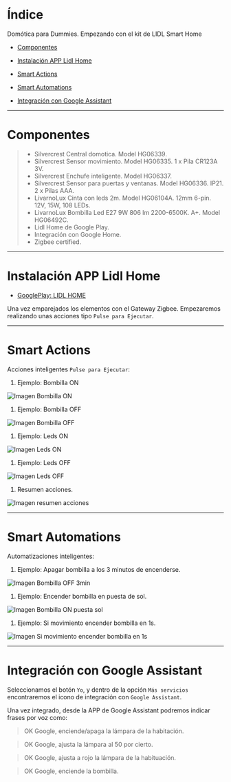 # Índice

Domótica para Dummies. Empezando con el kit de LIDL Smart Home

- [Componentes](#componentes)

- [Instalación APP Lidl Home](#instalación-app-lidl-home)

- [Smart Actions](#smart-actions)

- [Smart Automations](#smart-automations)

- [Integración con Google Assistant](#integración-con-google-assistant)

***

# Componentes  

> - Silvercrest Central domotica. Model HG06339.
> - Silvercrest Sensor movimiento. Model HG06335. 1 x Pila CR123A 3V.
> - Silvercrest Enchufe inteligente. Model HG06337.
> - Silvercrest Sensor para puertas y ventanas. Model HG06336. IP21. 2 x Pilas AAA.
> - LivarnoLux Cinta con leds 2m. Model HG06104A. 12mm 6-pin. 12V, 15W, 108 LEDs.
> - LivarnoLux Bombilla Led E27 9W 806 lm 2200-6500K. A+. Model HG06492C.
> - Lidl Home de Google Play.
> - Integración con Google Home.
> - Zigbee certified.

***

# Instalación APP Lidl Home

- [GooglePlay: LIDL HOME](https://play.google.com/store/apps/details?id=com.lidlhome.smart&hl=en)

Una vez emparejados los elementos con el Gateway Zigbee. Empezaremos realizando unas acciones tipo `Pulse para Ejecutar`.

***

# Smart Actions

Acciones inteligentes `Pulse para Ejecutar`:

1. Ejemplo: Bombilla ON

![Imagen Bombilla ON](./bombilla_on.png)

1. Ejemplo: Bombilla OFF

![Imagen Bombilla OFF](./bombilla_off.png)

1. Ejemplo: Leds ON

![Imagen Leds ON](./leds_on.png)

1. Ejemplo: Leds OFF

![Imagen Leds OFF](./leds_off.png)

1. Resumen acciones.

![Imagen resumen acciones](./pulse_para_ejectuar.png)

***

# Smart Automations

Automatizaciones inteligentes:

1. Ejemplo: Apagar bombilla a los 3 minutos de encenderse.

![Imagen Bombilla OFF 3min](./bombilla_off_3min.png)

1. Ejemplo: Encender bombilla en puesta de sol.

![Imagen Bombilla ON puesta sol](./bombilla_on_puesta_sol.png)

1. Ejemplo: Si movimiento encender bombilla en 1s.

![Imagen Si movimiento encender bombilla en 1s](./bombilla_on_pir.png)

***

# Integración con Google Assistant

Seleccionamos el botón `Yo`, y dentro de la opción `Más servicios` encontraremos el icono de integración con `Google Assistant`.

Una vez integrado, desde la APP de Google Assistant podremos indicar frases por voz como:

> OK Google, enciende/apaga la lámpara de la habitación.

> OK Google, ajusta la lámpara al 50 por cierto.

> OK Google, ajusta a rojo la lámpara de la habituación.

> OK Google, enciende la bombilla.


